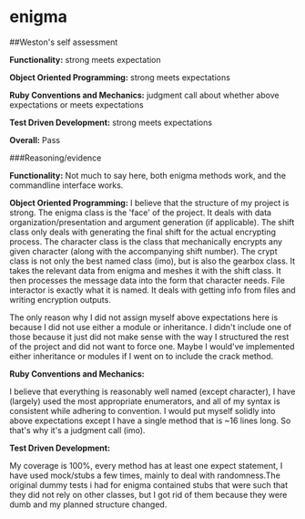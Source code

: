 # enigma


##Weston's self assessment

**Functionality:** strong meets expectation

**Object Oriented Programming:** strong meets expectations

**Ruby Conventions and Mechanics:** judgment call about whether above expectations or meets expectations

**Test Driven Development:** strong meets expectations

**Overall:** Pass

###Reasoning/evidence

**Functionality:**
Not much to say here, both enigma methods work, and the commandline interface works.


**Object Oriented Programming:**
I believe that the structure of my project is strong. The enigma class is the
'face' of the project. It deals with data organization/presentation and argument
generation (if applicable). The shift class only deals with generating the final shift for
the actual encrypting process. The character class is the class that mechanically
encrypts any given character (along with the accompanying shift number). The crypt
class is not only the best named class (imo), but is also the gearbox class. It
takes the relevant data from enigma and meshes it with the shift class. It then
processes the message data into the form that character needs. File interactor
is exactly what it is named. It deals with getting info from files and writing
encryption outputs.

The only reason why I did not assign myself above expectations here is because
I did not use either a module or inheritance. I didn't include one of those because
it just did not make sense with the way I structured the rest of the project and
did not want to force one. Maybe I would've implemented either inheritance or
modules if I went on to include the crack method.

**Ruby Conventions and Mechanics:**

I believe that everything is reasonably well named (except character), I have
(largely) used the most appropriate enumerators, and all of my syntax is consistent
while adhering to convention. I would put myself solidly into above expectations
except I have a single method that is ~16 lines long. So that's why it's a judgment
call (imo).

**Test Driven Development:**

My coverage is 100%, every method has at least one expect statement, I have used
mock/stubs a few times, mainly to deal with randomness.The original dummy tests i
had for enigma contained stubs that were such that they did not rely on other
classes, but I got rid of them because they were dumb and my planned structure
changed.
